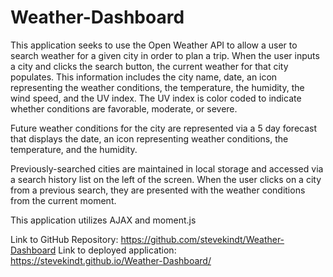 # Weather-Dashboard
This application seeks to use the Open Weather API to allow a user to search weather for a given city in order to plan a trip. When the user inputs a city and clicks the search button, the current weather for that city populates. This information includes the city name, date, an icon representing the weather conditions, the temperature, the humidity, the wind speed, and the UV index. The UV index is color coded to indicate whether conditions are favorable, moderate, or severe.

Future weather conditions for the city are represented via a 5 day forecast that displays the date, an icon representing weather conditions, the temperature, and the humidity.

Previously-searched cities are maintained in local storage and accessed via a search history list on the left of the screen. When the user clicks on a city from a previous search, they are presented with the weather conditions from the current moment.

This application utilizes AJAX and moment.js

Link to GitHub Repository: https://github.com/stevekindt/Weather-Dashboard
Link to deployed application: https://stevekindt.github.io/Weather-Dashboard/
